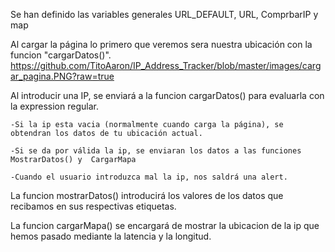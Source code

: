 Se han definido las variables generales URL_DEFAULT, URL, ComprbarIP y map

Al cargar la página lo primero que veremos sera nuestra ubicación con la funcion "cargarDatos()".
https://github.com/TitoAaron/IP_Address_Tracker/blob/master/images/cargar_pagina.PNG?raw=true

Al introducir una IP, se enviará a la funcion cargarDatos() para evaluarla con la expression regular.

    -Si la ip esta vacia (normalmente cuando carga la página), se obtendran los datos de tu ubicación actual.

    -Si se da por válida la ip, se enviaran los datos a las funciones MostrarDatos() y  CargarMapa

    -Cuando el usuario introduzca mal la ip, nos saldrá una alert.

La funcion mostrarDatos() introducirá los valores de los datos que recibamos en sus respectivas etiquetas.

La funcion cargarMapa() se encargará de mostrar la ubicacion de la ip que hemos pasado mediante la latencia y la longitud. 
